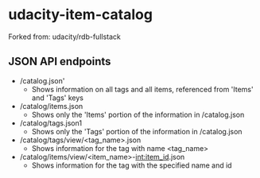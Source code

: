 udacity-item-catalog
=============
Forked from: udacity/rdb-fullstack

JSON API endpoints
-------------
- /catalog.json'
    + Shows information on all tags and all items, referenced from 'Items' and 'Tags' keys
- /catalog/items.json
    + Shows only the 'Items' portion of the information in /catalog.json
- /catalog/tags.json1
    + Shows only the 'Tags' portion of the information in /catalog.json
- /catalog/tags/view/<tag_name>.json
    + Shows information for the tag with name <tag_name>
- /catalog/items/view/<item_name>-<int:item_id>.json
    + Shows information for the tag with the specified name and id